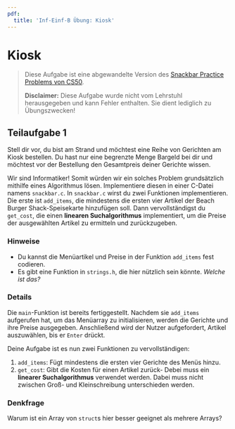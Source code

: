 ```yaml
---
pdf:
  title: 'Inf-Einf-B Übung: Kiosk'
---
```


# Kiosk

> Diese Aufgabe ist eine abgewandelte Version
> des [Snackbar Practice Problems von CS50](https://cs50.harvard.edu/x/2024/practice/snackbar/).
>
> **Disclaimer:** Diese Aufgabe wurde nicht vom Lehrstuhl herausgegeben und kann Fehler enthalten. Sie dient lediglich
> zu Übungszwecken!

## Teilaufgabe 1

Stell dir vor, du bist am Strand und möchtest eine Reihe von Gerichten am Kiosk bestellen. Du hast nur eine
begrenzte Menge Bargeld bei dir und möchtest vor der Bestellung den Gesamtpreis deiner Gerichte wissen.

Wir sind Informatiker! Somit würden wir ein solches Problem grundsätzlich mithilfe eines Algorithmus lösen.
Implementiere diesen in einer C-Datei namens `snackbar.c`. In `snackbar.c` wirst du zwei Funktionen implementieren. Die
erste ist `add_items`, die mindestens die ersten vier Artikel der Beach Burger Shack-Speisekarte hinzufügen soll. Dann
vervollständigst du `get_cost`, die einen **linearen Suchalgorithmus** implementiert, um die Preise der ausgewählten
Artikel zu ermitteln und zurückzugeben.

### Hinweise

- Du kannst die Menüartikel und Preise in der Funktion `add_items` fest codieren.
- Es gibt eine Funktion in `strings.h`, die hier nützlich sein könnte. _Welche ist das?_

### Details

Die `main`-Funktion ist bereits fertiggestellt. Nachdem sie `add_items` aufgerufen hat, um das Menüarray zu
initialisieren, werden die Gerichte und ihre Preise ausgegeben. Anschließend wird der Nutzer aufgefordert, Artikel
auszuwählen, bis er `Enter` drückt.

Deine Aufgabe ist es nun zwei Funktionen zu vervollständigen:

1. `add_items`: Fügt mindestens die ersten vier Gerichte des Menüs hinzu.
2. `get_cost`: Gibt die Kosten für einen Artikel zurück- Debei muss ein **linearer Suchalgorithmus** verwendet werden.
   Dabei muss nicht zwischen Groß- und Kleinschreibung unterschieden werden.

### Denkfrage

Warum ist ein Array von `struct`s hier besser geeignet als mehrere Arrays?
